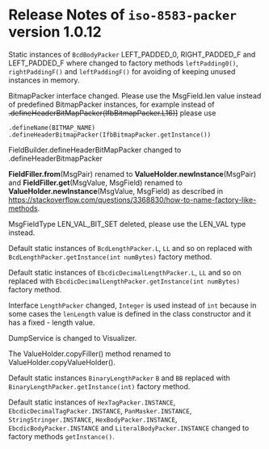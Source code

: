 # Release Notes of `iso-8583-packer` version 1.0.12

Static instances of `BcdBodyPacker` LEFT_PADDED_0, RIGHT_PADDED_F and LEFT_PADDED_F
where changed to factory methods `leftPadding0()`, `rightPaddingF()` and `leftPaddingF()`
for avoiding of keeping unused instances in memory.

BitmapPacker interface changed. Please use the MsgField.len value instead of
predefined BitmapPacker instances, for example instead of
<s>.defineHeaderBitMapPacker(IfbBitmapPacker.L16)]</s>
please use
```
.defineName(BITMAP_NAME)
.defineHeaderBitmapPacker(IfbBitmapPacker.getInstance())
```   

FieldBuilder.defineHeaderBitMapPacker changed to .defineHeaderBitmapPacker

<b>FieldFiller.from</b>(MsgPair) renamed to <b>ValueHolder.newInstance</b>(MsgPair)
and <b>FieldFiller.get</b>(MsgValue, MsgField) renamed to <b>ValueHolder.newInstance</b>(MsgValue, MsgField)
as described in https://stackoverflow.com/questions/3368830/how-to-name-factory-like-methods.

MsgFieldType LEN_VAL_BIT_SET deleted, please use the LEN_VAL type instead.

Default static instances of `BcdLengthPacker.L`, `LL` and so on replaced with `BcdLengthPacker.getInstance(int numBytes)` factory method.

Default static instances of `EbcdicDecimalLengthPacker.L`, `LL` and so on replaced with `EbcdicDecimalLengthPacker.getInstance(int numBytes)` factory method.

Interface `LengthPacker` changed, `Integer` is used instead of `int` because in some cases
the `lenLength` value is defined in the class constructor and it has a fixed - length value.

DumpService is changed to Visualizer.

The ValueHolder.copyFiller() method renamed to ValueHolder.copyValueHolder().

Default static instances `BinaryLengthPacker` `B` and `BB` replaced with `BinaryLengthPacker.getInstance(int)` factory method.

Default static instances of `HexTagPacker.INSTANCE`, `EbcdicDecimalTagPacker.INSTANCE`, `PanMasker.INSTANCE`, `StringStringer.INSTANCE`, `HexBodyPacker.INSTANCE`, `EbcdicBodyPacker.INSTANCE` and `LiteralBodyPacker.INSTANCE` changed to
factory methods `getInstance()`.
 